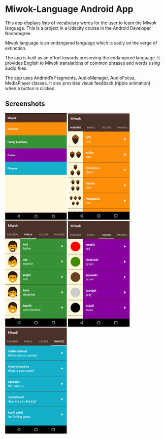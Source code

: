 # Miwok-Language Android App

This app displays lists of vocabulary words for the user to learn the Miwok language. This is a project in a Udacity course in the Android Developer Nanodegree.

Miwok language is an endangered language which is sadly on the verge of extinction.

The app is built as an effort towards preserving the endangered language. It provides English to Miwok translations of common phrases and words using audio files.

The app uses Android’s Fragments, AudioManager, AudioFocus, MediaPlayer classes. It also provides visual feedback (ripple animation) when a button is clicked.

## Screenshots

<img src = "Screenshots/miwok1.jpg" width = "200" > <img src = "Screenshots/miwok2.png" width = "200"/>
<img src = "Screenshots/miwok3.png" width = "200"/>
<img src = "Screenshots/miwok4.png" width = "200"/>
<img src = "Screenshots/miwok5.png" width = "200"/>
